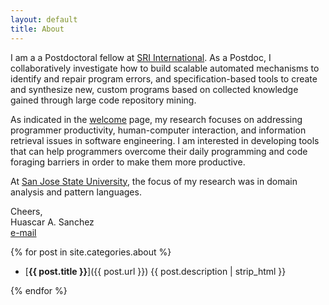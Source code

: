 ```yaml
---
layout: default
title: About
---
```


I am a a Postdoctoral fellow at [SRI International](https://www.sri.com/). As a Postdoc, I collaboratively investigate how to build scalable automated mechanisms to identify and repair program errors, and specification-based tools to create and synthesize new, custom programs based on collected knowledge gained through large code repository mining. 

As indicated in the <a href="/">welcome</a> page, my research focuses on addressing programmer productivity, human-computer interaction, and information retrieval issues in software engineering. I am interested in developing tools that can help programmers overcome their daily programming and code foraging barriers in order to make them more productive.    

At [San Jose State University](http://www.sjsu.edu/), the focus of my research was in domain analysis and pattern languages.

Cheers,  
Huascar A. Sanchez  
[e-mail](mailto:huascar.sanchez@sri.com)


{% for post in site.categories.about %}

- [**{{ post.title }}**]({{ post.url }}) {{ post.description | strip_html }}

{% endfor %}